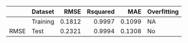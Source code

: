 |     |Dataset  |   RMSE| Rsquared|    MAE|Overfitting |
|:----|:--------|------:|--------:|------:|:-----------|
|     |Training | 0.1812|   0.9997| 0.1099|NA          |
|RMSE |Test     | 0.2321|   0.9994| 0.1308|No          |
